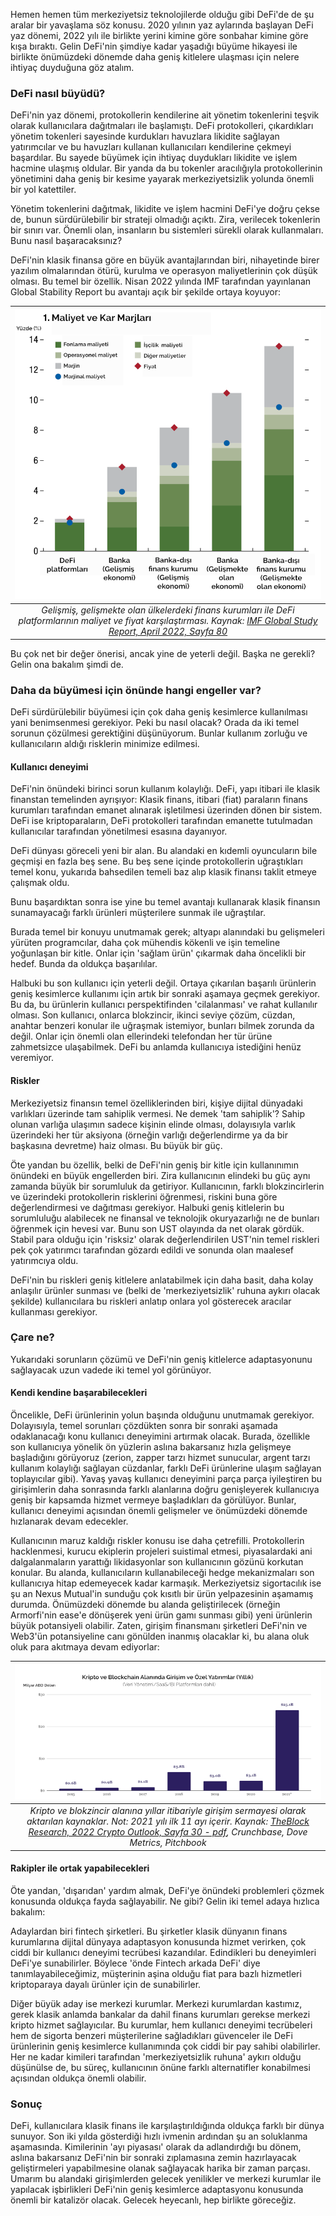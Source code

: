 Hemen hemen tüm merkeziyetsiz teknolojilerde olduğu gibi DeFi'de de şu aralar bir yavaşlama söz konusu. 2020 yılının yaz aylarında başlayan DeFi yaz dönemi, 2022 yılı ile birlikte yerini kimine göre sonbahar kimine göre kışa bıraktı.  Gelin DeFi'nin şimdiye kadar yaşadığı büyüme hikayesi ile birlikte önümüzdeki dönemde daha geniş kitlelere ulaşması için nelere ihtiyaç duyduğuna göz atalım. 

### DeFi nasıl büyüdü?

DeFi'nin yaz dönemi, protokollerin kendilerine ait yönetim tokenlerini teşvik olarak kullanıcılara dağıtmaları ile başlamıştı. DeFi protokolleri, çıkardıkları yönetim tokenleri sayesinde kurdukları havuzlara likidite sağlayan yatırımcılar ve bu havuzları kullanan kullanıcıları kendilerine çekmeyi başardılar.  Bu sayede büyümek için ihtiyaç duydukları likidite ve işlem hacmine ulaşmış oldular. Bir yanda da bu tokenler aracılığıyla protokollerinin yönetimini daha geniş bir kesime yayarak merkeziyetsizlik yolunda önemli bir yol katettiler. 

Yönetim tokenlerini dağıtmak, likidite ve işlem hacmini DeFi'ye doğru çekse de, bunun sürdürülebilir bir strateji olmadığı açıktı. Zira, verilecek tokenlerin bir sınırı var. Önemli olan, insanların bu sistemleri sürekli olarak kullanmaları. Bunu nasıl başaracaksınız? 

DeFi'nin klasik finansa göre en büyük avantajlarından biri, nihayetinde birer yazılım olmalarından ötürü, kurulma  ve operasyon maliyetlerinin çok düşük olması. Bu temel bir özellik. Nisan 2022 yılında IMF tarafından yayınlanan Global Stability Report bu avantajı açık bir şekilde ortaya koyuyor:  

| ![imf_raporu](/assets/imf_global_stability_report_800.png)|
|:--:| 
| *Gelişmiş, gelişmekte olan ülkelerdeki finans kurumları ile DeFi platformlarının maliyet ve fiyat karşılaştırması. Kaynak: [IMF Global Study Report, April 2022, Sayfa 80](https://www.imf.org/en/Publications/GFSR/Issues/2022/04/19/global-financial-stability-report-april-2022)*|

Bu çok net bir değer önerisi, ancak yine de yeterli değil. Başka ne gerekli? Gelin ona bakalım şimdi de. 

### Daha da büyümesi için önünde hangi engeller var?

DeFi sürdürülebilir büyümesi için çok daha geniş kesimlerce kullanılması yani benimsenmesi gerekiyor. Peki bu nasıl olacak? Orada da iki temel sorunun çözülmesi gerektiğini düşünüyorum.  Bunlar kullanım zorluğu ve kullanıcıların aldığı risklerin minimize edilmesi. 

#### Kullanıcı deneyimi

DeFi'nin önündeki birinci sorun kullanım kolaylığı. DeFi, yapı itibari ile klasik finanstan temelinden ayrışıyor: Klasik finans, itibari (fiat) paraların finans kurumları tarafından emanet alınarak işletilmesi üzerinden dönen bir sistem. DeFi ise kriptoparaların, DeFi protokolleri tarafından emanette tutulmadan kullanıcılar tarafından yönetilmesi esasına dayanıyor.

DeFi dünyası göreceli yeni bir alan. Bu alandaki en kıdemli oyuncuların bile geçmişi en fazla beş sene. Bu beş sene içinde protokollerin uğraştıkları temel konu, yukarıda bahsedilen temeli baz alıp klasik finansı taklit etmeye çalışmak oldu. 

Bunu başardıktan sonra ise yine bu temel avantajı kullanarak klasik finansın sunamayacağı farklı ürünleri müşterilere sunmak ile uğraştılar.  

Burada temel bir konuyu unutmamak gerek; altyapı alanındaki bu gelişmeleri yürüten programcılar, daha çok mühendis kökenli ve işin temeline yoğunlaşan bir kitle. Onlar için 'sağlam ürün' çıkarmak daha öncelikli bir hedef. Bunda da oldukça başarılılar. 

Halbuki bu son kullanıcı için yeterli değil. Ortaya çıkarılan başarılı ürünlerin geniş kesimlerce kullanımı için artık bir sonraki aşamaya geçmek gerekiyor. Bu da, bu ürünlerin kullanıcı perspektifinden 'cilalanması' ve rahat kullanılır olması. Son kullanıcı, onlarca blokzincir, ikinci seviye çözüm, cüzdan, anahtar benzeri konular ile uğraşmak istemiyor, bunları bilmek zorunda da değil. Onlar için önemli olan ellerindeki telefondan her tür ürüne zahmetsizce ulaşabilmek. DeFi bu anlamda kullanıcıya istediğini henüz veremiyor. 

#### Riskler

Merkeziyetsiz finansın temel özelliklerinden biri, kişiye dijital dünyadaki varlıkları üzerinde tam sahiplik vermesi. Ne demek 'tam sahiplik'? Sahip olunan varlığa ulaşımın sadece kişinin elinde olması, dolayısıyla varlık üzerindeki her tür aksiyona (örneğin varlığı değerlendirme ya da bir başkasına devretme) haiz olması. Bu büyük bir güç. 

Öte yandan bu özellik, belki de DeFi'nin geniş bir kitle için kullanınımın önündeki en büyük engellerden biri. Zira kullanıcının elindeki bu güç aynı zamanda büyük bir sorumluluk da getiriyor. Kullanıcının, farklı blokzincirlerin ve üzerindeki protokollerin risklerini öğrenmesi, riskini buna göre değerlendirmesi ve dağıtması gerekiyor. Halbuki geniş kitlelerin bu sorumluluğu alabilecek ne finansal ve teknolojik okuryazarlığı ne de bunları öğrenmek için hevesi var. Bunu son UST olayında da net olarak gördük. Stabil para olduğu için 'risksiz' olarak değerlendirilen UST'nin temel riskleri pek çok yatırımcı tarafından gözardı edildi ve sonunda olan maalesef yatırımcıya oldu. 

DeFi'nin bu riskleri geniş kitlelere anlatabilmek için daha basit, daha kolay anlaşılır ürünler sunması ve (belki de 'merkeziyetsizlik' ruhuna aykırı olacak şekilde) kullanıcılara bu riskleri anlatıp onlara yol gösterecek aracılar kullanması gerekiyor. 

### Çare ne?

Yukarıdaki sorunların çözümü ve DeFi'nin geniş kitlelerce adaptasyonunu sağlayacak uzun vadede iki temel yol görünüyor.  

#### Kendi kendine başarabilecekleri

Öncelikle, DeFi ürünlerinin yolun başında olduğunu unutmamak gerekiyor. Dolayısıyla, temel sorunları çözdükten sonra bir sonraki aşamada odaklanacağı konu kullanıcı deneyimini artırmak olacak. Burada, özellikle son kullanıcıya yönelik ön yüzlerin aslına bakarsanız hızla gelişmeye başladığını görüyoruz (zerion, zapper tarzı hizmet sunucular, argent tarzı kullanım kolaylığı sağlayan cüzdanlar, farklı DeFi ürünlerine ulaşım sağlayan toplayıcılar gibi). Yavaş yavaş kullanıcı deneyimini parça parça iyileştiren bu girişimlerin daha sonrasında farklı alanlarına doğru genişleyerek kullanıcıya geniş bir kapsamda hizmet vermeye başladıkları da görülüyor. Bunlar, kullanıcı deneyimi açısından önemli gelişmeler ve önümüzdeki dönemde hızlanarak devam edecekler. 

Kullanıcının maruz kaldığı riskler konusu ise daha çetrefilli. Protokollerin hacklenmesi, kurucu ekiplerin projeleri suistimal etmesi, piyasalardaki ani dalgalanmaların yarattığı likidasyonlar son kullanıcının gözünü korkutan konular. Bu alanda, kullanıcıların kullanabileceği hedge mekanizmaları son kullanıcıya hitap edemeyecek kadar karmaşık. Merkeziyetsiz sigortacılık ise şu an Nexus Mutual'in sunduğu çok kısıtlı bir ürün yelpazesinin aşamamış durumda. Önümüzdeki dönemde bu alanda geliştirilecek (örneğin Armorfi'nin ease'e dönüşerek yeni ürün gamı sunması gibi) yeni ürünlerin büyük potansiyeli olabilir.  Zaten, girişim finansmanı şirketleri DeFi'nin ve Web3'ün potansiyeline canı gönülden inanmış olacaklar ki, bu alana oluk oluk para akıtmaya devam ediyorlar: 

| ![the_block_ventures](/assets/Theblock_verture_investments_800.png)|
|:--:| 
| *Kripto ve blokzincir alanına yıllar itibariyle girişim sermayesi olarak aktarılan kaynaklar. Not: 2021 yılı ilk 11 ayı içerir. Kaynak: [TheBlock Research, 2022 Crypto Outlook, Sayfa 30 - pdf](https://www.tbstat.com/wp/uploads/2021/12/The-Block-Research-2022-Digital-Asset-Outlook.v2.pdf), Crunchbase, Dove Metrics, Pitchbook*|

#### Rakipler ile ortak yapabilecekleri

Öte yandan, 'dışarıdan' yardım almak, DeFi'ye önündeki problemleri çözmek konusunda oldukça fayda sağlayabilir. Ne gibi? Gelin iki temel adaya hızlıca bakalım: 

Adaylardan biri fintech şirketleri. Bu şirketler klasik dünyanın finans kurumlarına dijital dünyaya adaptasyon konusunda hizmet verirken, çok ciddi bir kullanıcı deneyimi tecrübesi kazandılar. Edindikleri bu deneyimleri DeFi'ye sunabilirler. Böylece 'önde Fintech arkada DeFi' diye tanımlayabileceğimiz, müşterinin aşina olduğu fiat para bazlı hizmetleri kriptoparaya dayalı ürünler için de sunabilirler.

Diğer büyük aday ise merkezi kurumlar. Merkezi kurumlardan kastımız, gerek klasik anlamda bankalar da dahil finans kurumları gerekse merkezi kripto hizmet sağlayıcılar. Bu kurumlar, hem kullanıcı deneyimi tecrübeleri hem de sigorta benzeri müşterilerine sağladıkları güvenceler ile DeFi ürünlerinin geniş kesimlerce kullanımında çok ciddi bir pay sahibi olabilirler. Her ne kadar kimileri tarafından 'merkeziyetsizlik ruhuna' aykırı olduğu düşünülse de, bu süreç, kullanıcının önüne farklı alternatifler konabilmesi açısından oldukça önemli olabilir.

### Sonuç 
DeFi, kullanıcılara klasik finans ile karşılaştırıldığında oldukça farklı bir dünya sunuyor. Son iki yılda gösterdiği hızlı ivmenin ardından şu an soluklanma aşamasında. Kimilerinin 'ayı piyasası' olarak da adlandırdığı bu dönem, aslına bakarsanız DeFi'nin bir sonraki zıplamasına zemin hazırlayacak geliştirmeleri yapabilmesine olanak sağlayacak harika bir zaman parçası. Umarım bu alandaki girişimlerden gelecek yenilikler ve merkezi kurumlar ile yapılacak işbirlikleri DeFi'nin geniş kesimlerce adaptasyonu konusunda önemli bir katalizör olacak. Gelecek heyecanlı, hep birlikte göreceğiz. 
